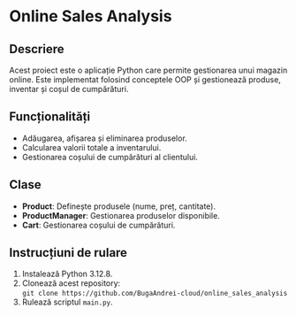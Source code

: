 # Online Sales Analysis

## Descriere
Acest proiect este o aplicație Python care permite gestionarea unui magazin online. Este implementat folosind conceptele OOP și gestionează produse, inventar și coșul de cumpărături.

## Funcționalități
- Adăugarea, afișarea și eliminarea produselor.
- Calcularea valorii totale a inventarului.
- Gestionarea coșului de cumpărături al clientului.

## Clase
- **Product**: Definește produsele (nume, preț, cantitate).
- **ProductManager**: Gestionarea produselor disponibile.
- **Cart**: Gestionarea coșului de cumpărături.

## Instrucțiuni de rulare
1. Instalează Python 3.12.8.
2. Clonează acest repository:  
   `git clone https://github.com/BugaAndrei-cloud/online_sales_analysis`
3. Rulează scriptul `main.py`.
